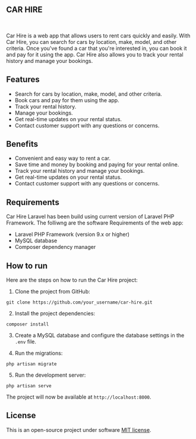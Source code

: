 
## CAR HIRE
<br>

Car Hire is a web app that allows users to rent cars quickly and easily. With Car Hire, you can search for cars by location, make, model, and other criteria. Once you've found a car that you're interested in, you can book it and pay for it using the app. Car Hire also allows you to track your rental history and manage your bookings.



## Features

- Search for cars by location, make, model, and other criteria.
- Book cars and pay for them using the app.
- Track your rental history.
- Manage your bookings.
- Get real-time updates on your rental status.
- Contact customer support with any questions or concerns.


##  Benefits

- Convenient and easy way to rent a car.
- Save time and money by booking and paying for your rental online.
- Track your rental history and manage your bookings.
- Get real-time updates on your rental status.
- Contact customer support with any questions or concerns.


## Requirements

Car Hire Laravel has been build using current version of Laravel PHP Framework. 
The folliwng are the software Requirements of the web app:

- Laravel PHP Framework (version 9.x or higher)
- MySQL database
- Composer dependency manager


## How to run

Here are the steps on how to run the Car Hire project:

1. Clone the project from GitHub:

```
git clone https://github.com/your_username/car-hire.git
```

2. Install the project dependencies:

```
composer install
```

3. Create a MySQL database and configure the database settings in the `.env` file.

4. Run the migrations:

```
php artisan migrate
```

5. Run the development server:

```
php artisan serve
```

The project will now be available at `http://localhost:8000`.


## License

This is an open-source project under software [MIT license](https://opensource.org/licenses/MIT).
